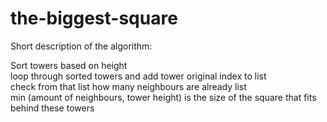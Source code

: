 # the-biggest-square


Short description of the algorithm:

Sort towers based on height<br/>
	loop through sorted towers and add tower original index to list<br/>
		check from that list how many neighbours are already list<br/>
		  min (amount of neighbours, tower height) is the size of the square that fits behind these towers
